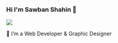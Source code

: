 ### Hi I'm Sawban Shahin 👋

<!--
**sawbanshahin/sawbanshahin** is a ✨ _special_ ✨ repository because its `README.md` (this file) appears on your GitHub profile.
-->

<img src="GitHub-Cover.jpg">

🔭 I’m a Web Developer & Graphic Designer

